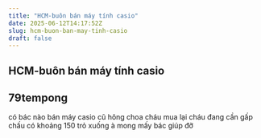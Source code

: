 ```yaml
---
title: "HCM-buôn bán máy tính casio"
date: 2025-06-12T14:17:52Z
slug: hcm-buon-ban-may-tinh-casio
draft: false
---
```


## HCM-buôn bán máy tính casio

## 79tempong

có bác nào bán máy casio cũ hông choa cháu mua lại cháu đang cần gấp chấu có khoảng 150 trỏ xuống à mong mấy bác giúp đỡ